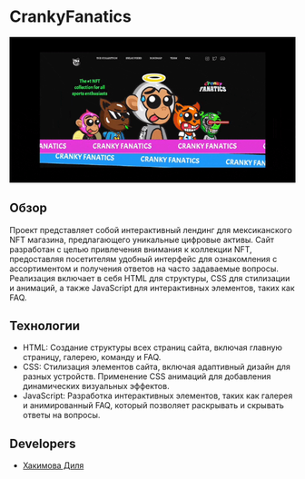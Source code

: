 # CrankyFanatics
![](https://github.com/eexxiist/CrankyFanatics/blob/main/cranky.gif)
## Обзор

Проект представляет собой интерактивный лендинг для мексиканского NFT магазина, предлагающего уникальные цифровые активы. Сайт разработан с целью привлечения внимания к коллекции NFT, предоставляя посетителям удобный интерфейс для ознакомления с ассортиментом и получения ответов на часто задаваемые вопросы. Реализация включает в себя HTML для структуры, CSS для стилизации и анимаций, а также JavaScript для интерактивных элементов, таких как FAQ.

## Технологии

+ HTML: Создание структуры всех страниц сайта, включая главную страницу, галерею, команду и FAQ.
+ CSS: Стилизация элементов сайта, включая адаптивный дизайн для разных устройств. Применение CSS анимаций для добавления динамических визуальных эффектов.
+ JavaScript: Разработка интерактивных элементов, таких как галерея и анимированный FAQ, который позволяет раскрывать и скрывать ответы на вопросы.

## Developers

- [Хакимова Диля](https://github.com/eexxiist)
